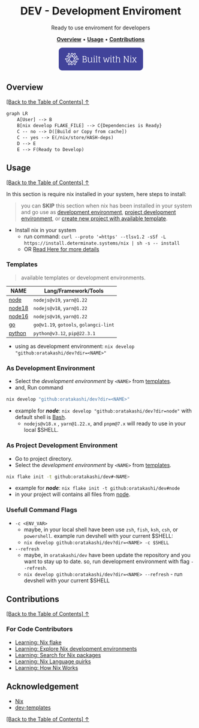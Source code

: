 <div align="center">

<h1 id="toc">DEV - Development Enviroment</h1>
  <p>
  Ready to use enviroment for developers
  </p>

<p align="center">
  <a href="#overview"><strong>Overview</strong></a>  • 
  <a href="#usage"><strong>Usage</strong></a>  • 
  <a href="#contributions"><strong>Contributions</strong></a>
</p>

[![Built with Nix](https://github.com/nix-community/builtwithnix.org/raw/master/badge.svg)](https://builtwithnix.org)

</div>

## Overview

[[Back to the Table of Contents] ↑](#toc)

```mermaid
graph LR
    A[User] --> B
    B[nix develop FLAKE_FILE] --> C{Dependencies is Ready}
    C -- no --> D([Build or Copy from cache])
    C -- yes --> E(/nix/store/HASH-deps)
    D --> E
    E --> F(Ready to Develop)
```

<!-- TODO -->

## Usage

[[Back to the Table of Contents] ↑](#toc)

In this section is require nix installed in your system, here steps to install:

> you can **SKIP** this section when nix has been installed in your system and go use as [development environment](#as-development-environment), [project development environment](#as-project-development-environment), or [create new project with available template](#as-project-boilerplate).

- Install nix in your system
  - run command: `curl --proto '=https' --tlsv1.2 -sSf -L https://install.determinate.systems/nix | sh -s -- install`
  - OR [Read Here for more details](https://zero-to-nix.com/start/install#up)

### Templates

> available templates or development environments.

| NAME               | Lang/Framework/Tools                   |
| ------------------ | -------------------------------------- |
| [node](./node)     | `nodejs@v19`, `yarn@1.22`              |
| [node18](./node18) | `nodejs@v18`, `yarn@1.22`              |
| [node16](./node16) | `nodejs@v16`, `yarn@1.22`              |
| [go](./go)         | `go@v1.19`, `gotools`, `golangci-lint` |
| [python](./python) | `python@v3.12`, `pip@22.3.1`           |

- using as development environment: `nix develop "github:oratakashi/dev?dir=<NAME>"`

### As Development Environment

- Select the _development environment_ by `<NAME>` from [templates](#templates).
- and, Run command

```bash
nix develop "github:oratakashi/dev?dir=<NAME>"
```

- example for _**node**_: `nix develop "github:oratakashi/dev?dir=node"` with default shell is [Bash](https://www.gnu.org/software/bash/).
  - `nodejs@v18.x` , `yarn@1.22.x`, and `pnpm@7.x` will ready to use in your local $SHELL.

### As Project Development Environment

- Go to project directory.
- Select the _development environment_ by `<NAME>` from [templates](#templates).

```bash
nix flake init -t github:oratakashi/dev#<NAME>
```

- example for _**node**_: `nix flake init -t github:oratakashi/dev#node`
- in your project will contains all files from [node](./node).

### Usefull Command Flags

- `-c <ENV_VAR>`
  - maybe, in your local shell have been use `zsh`, `fish`, `ksh`, `csh`, or `powershell`. example run devshell with your current $SHELL:
  - `nix develop github:oratakashi/dev?dir=<NAME> -c $SHELL`
- `--refresh`
  - maybe, in `oratakashi/dev` have been update the repository and you want to stay up to date. so, run development environment with flag `--refresh`.
  - `nix develop github:oratakashi/dev?dir=<NAME> --refresh` - run devshell with your current $SHELL

<!-- TODO
### As Project Boilerplate
* Select availables project templates name in the tables.
  * run command `nix flake -t github:oratakashi/dev#<NAME>`
  * example for _**react-native@0.71**_: `nix flake init -t github:oratakashi/dev#rn71`
-->

## Contributions

[[Back to the Table of Contents] ↑](#toc)

### For Code Contributors

- [Learning: Nix flake](https://zero-to-nix.com/concepts/flakes)
- [Learning: Explore Nix development environments](https://zero-to-nix.com/start/nix-develop)
- [Learning: Search for Nix packages](https://zero-to-nix.com/start/nix-search)
- [Learning: Nix Language quirks](https://nixos.wiki/wiki/Nix_Language_Quirks)
- [Learning: How Nix Works](https://nixos.org/guides/how-nix-works.html)

<!-- TODO
### Request
-->

## Acknowledgement

- [Nix](https://nixos.org)
- [dev-templates](https://github.com/the-nix-way/dev-templates)

[[Back to the Table of Contents] ↑](#toc)
